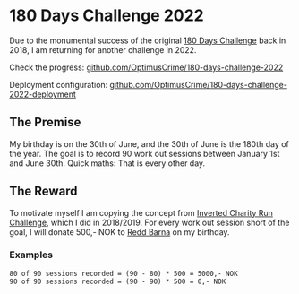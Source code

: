 # 180 Days Challenge 2022

Due to the monumental success of the original [180 Days Challenge](https://github.com/OptimusCrime/180-days-challenge) back in 2018, 
I am returning for another challenge in 2022.

Check the progress: [github.com/OptimusCrime/180-days-challenge-2022](https://optimuscrime.github.io/180-days-challenge-2022/)

Deployment configuration: [github.com/OptimusCrime/180-days-challenge-2022-deployment](https://github.com/OptimusCrime/180-days-challenge-2022-deployment)

## The Premise

My birthday is on the 30th of June, and the 30th of June is the 180th day of the year. The goal is to record 90 work out sessions
between January 1st and June 30th. Quick maths: That is every other day.

## The Reward

To motivate myself I am copying the concept from [Inverted Charity Run Challenge](https://github.com/OptimusCrime/inverted-charity-run-challenge), which I did in 2018/2019.
For every work out session short of the goal, I will donate 500,- NOK to [Redd Barna](https://www.reddbarna.no/) on my birthday.

### Examples

```
80 of 90 sessions recorded = (90 - 80) * 500 = 5000,- NOK
90 of 90 sessions recorded = (90 - 90) * 500 = 0,- NOK
```
